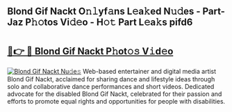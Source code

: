 ## Blond Gif Nackt O𝚗𝚕yf𝚊ns L𝚎a𝚔ed N𝚞𝚍es - Part-Jaz P𝚑𝚘tos Vi𝚍𝚎o - H𝚘𝚝 Part L𝚎a𝚔s pifd6

# <h2><a href="http://kfeszr.oniu.top/?m=Blond+Gif+Nackt">🔗👉 🔴 Blond Gif Nackt P𝚑ot𝚘𝚜 V𝚒d𝚎o</a></h2>

[![Blond Gif Nackt Nu𝚍e𝚜](https://i.imgur.com/0qMVB7G.gif)](http://kfeszr.oniu.top/?m=Blond+Gif+Nackt)
Web-based entertainer and digital media artist Blond Gif Nackt, acclaimed for sharing dance and lifestyle ideas through solo and collaborative dance performances and short videos. Dedicated advocate for the disabled Blond Gif Nackt, celebrated for their passion and efforts to promote equal rights and opportunities for people with disabilities.  
